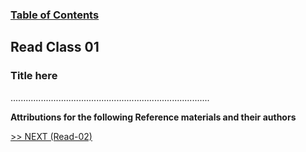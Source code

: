 
### [Table of Contents](https://wondwosentsige.github.io/code-401-reading-notes/Home)

## Read Class 01

### Title here














...............................................................................

__Attributions for the following Reference materials and their authors__






[>> NEXT (Read-02)](https://wondwosentsige.github.io/code-301-reading-notes/class-02)
